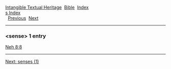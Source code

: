 [Intangible Textual Heritage](../../index)  [Bible](../index) 
[Index](index)   
[s Index](_s_)  
  [Previous](c09997)  [Next](c09999) 

------------------------------------------------------------------------

### &lt;sense&gt; 1 entry

[Neh 8:8](../kjv/neh008.htm#008)  

------------------------------------------------------------------------

[Next: senses (1)](c09999)
